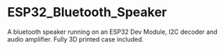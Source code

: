 # ESP32_Bluetooth_Speaker
 A bluetooth speaker running on an ESP32 Dev Module, I2C decoder and audio amplifier. Fully 3D printed case included.
